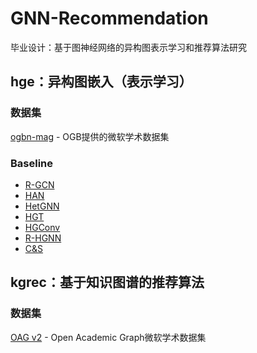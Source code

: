 # GNN-Recommendation
毕业设计：基于图神经网络的异构图表示学习和推荐算法研究

## hge：异构图嵌入（表示学习）
### 数据集
[ogbn-mag](https://ogb.stanford.edu/docs/nodeprop/#ogbn-mag) - OGB提供的微软学术数据集

### Baseline
* [R-GCN](https://arxiv.org/pdf/1703.06103)
* [HAN](https://arxiv.org/pdf/1903.07293)
* [HetGNN](https://dl.acm.org/doi/pdf/10.1145/3292500.3330961)
* [HGT](https://arxiv.org/pdf/2003.01332)
* [HGConv](https://arxiv.org/pdf/2012.14722)
* [R-HGNN](https://arxiv.org/pdf/2105.11122)
* [C&S](https://arxiv.org/pdf/2010.13993)

## kgrec：基于知识图谱的推荐算法
### 数据集
[OAG v2](https://www.aminer.cn/oag-2-1) - Open Academic Graph微软学术数据集
